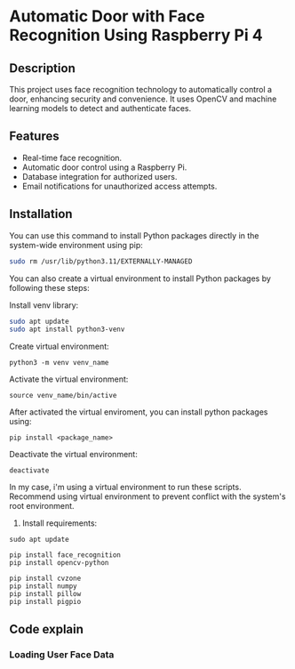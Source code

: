 # Automatic Door with Face Recognition Using Raspberry Pi 4

## Description
This project uses face recognition technology to automatically control a door, enhancing security and convenience. It uses OpenCV and machine learning models to detect and authenticate faces.

## Features
- Real-time face recognition.
- Automatic door control using a Raspberry Pi.
- Database integration for authorized users.
- Email notifications for unauthorized access attempts.

## Installation
You can use this command to install Python packages directly in the system-wide environment using pip:
```bash
sudo rm /usr/lib/python3.11/EXTERNALLY-MANAGED
```

You can also create a virtual environment to install Python packages by following these steps:

Install venv library:
```bash
sudo apt update
sudo apt install python3-venv 
```

Create virtual environment:
```
python3 -m venv venv_name
```

Activate the virtual environment:
```
source venv_name/bin/active
```

After activated the virtual enviroment, you can install python packages using: 
```
pip install <package_name>
```

Deactivate the virtual environment:
```
deactivate
```

In my case, i'm using a virtual environment to run these scripts. Recommend using virtual environment to prevent conflict with the system's root environment.

1. Install requirements:
```
sudo apt update
```

```
pip install face_recognition
pip install opencv-python
```

```
pip install cvzone
pip install numpy
pip install pillow
pip install pigpio
```

## Code explain

### Loading User Face Data
